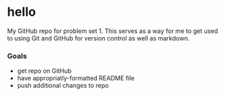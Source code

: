 # hello
My GitHub repo for problem set 1. This serves as a way for me to get used to using Git and GitHub for version control as well as markdown.

### Goals
- get repo on GitHub
- have appropriatly-formatted README file
- push additional changes to repo
